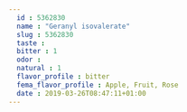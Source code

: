 ```yaml
---
  id : 5362830
  name : "Geranyl isovalerate"
  slug : 5362830
  taste : 
  bitter : 1
  odor : 
  natural : 1
  flavor_profile : bitter
  fema_flavor_profile : Apple, Fruit, Rose
  date : 2019-03-26T08:47:11+01:00
---
```



